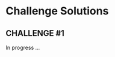 Challenge Solutions
==========================

CHALLENGE #1
--------------------------------

In progress ...



